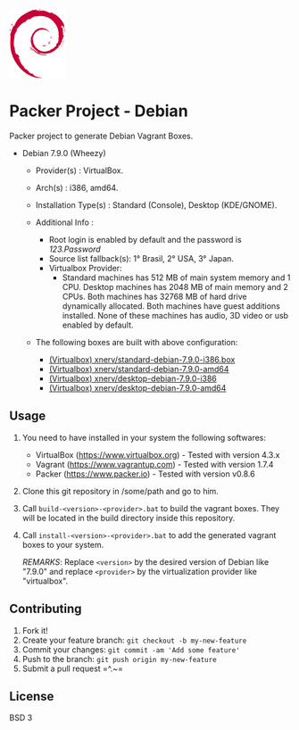 ![Debian Logo](logo.png)

# Packer Project - Debian
Packer project to generate Debian Vagrant Boxes.

* Debian 7.9.0 (Wheezy)
    * Provider(s)          : VirtualBox.
    * Arch(s)              : i386, amd64. 
    * Installation Type(s) : Standard (Console), Desktop (KDE/GNOME).
     
    * Additional Info      : 
        * Root login is enabled by default and the password is <i>123.Password</i> 
        * Source list fallback(s): 1° Brasil, 2° USA, 3° Japan.   
        * Virtualbox Provider:
            * Standard machines has 512 MB of main system memory and 1 CPU. 
              Desktop machines has 2048 MB of main memory and 2 CPUs. 
              Both machines has 32768 MB of hard drive dynamically allocated. 
              Both machines have guest additions installed.
              None of these machines has audio, 3D video or usb enabled by 
              default.
      
    * The following boxes are built with above configuration:
        * [(Virtualbox) xnerv/standard-debian-7.9.0-i386.box](https://atlas.hashicorp.com/xnerv/boxes/standard-debian-7.9.0-i386.box)
        * [(Virtualbox) xnerv/standard-debian-7.9.0-amd64](https://atlas.hashicorp.com/xnerv/boxes/standard-debian-7.9.0-amd64)
        * [(Virtualbox) xnerv/desktop-debian-7.9.0-i386](https://atlas.hashicorp.com/xnerv/boxes/desktop-debian-7.9.0-i386)
        * [(Virtualbox) xnerv/desktop-debian-7.9.0-amd64](https://atlas.hashicorp.com/xnerv/boxes/desktop-debian-7.9.0-amd64)
    
## Usage
1. You need to have installed in your system the following softwares:
    * VirtualBox (https://www.virtualbox.org) - Tested with version 4.3.x
    * Vagrant    (https://www.vagrantup.com)  - Tested with version 1.7.4
    * Packer     (https://www.packer.io)      - Tested with version v0.8.6

2. Clone this git repository in /some/path and go to him.

3. Call `build-<version>-<provider>.bat` to build the vagrant boxes. They will 
   be located in the build directory inside this repository.

4. Call `install-<version>-<provider>.bat` to add the generated vagrant boxes
   to your system. 

   <i>REMARKS</i>: Replace `<version>` by the desired version of Debian 
   like "7.9.0" and replace `<provider>` by the virtualization provider like 
   "virtualbox".

## Contributing
1. Fork it!
2. Create your feature branch: `git checkout -b my-new-feature`
3. Commit your changes: `git commit -am 'Add some feature'`
4. Push to the branch: `git push origin my-new-feature`
5. Submit a pull request =^.~=

## License
BSD 3